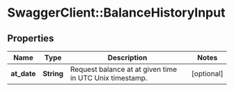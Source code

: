 # SwaggerClient::BalanceHistoryInput

## Properties
Name | Type | Description | Notes
------------ | ------------- | ------------- | -------------
**at_date** | **String** | Request balance at at given time in UTC Unix timestamp. | [optional] 



